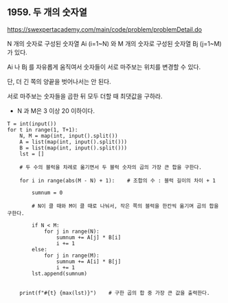 ## 1959. 두 개의 숫자열
https://swexpertacademy.com/main/code/problem/problemDetail.do

N 개의 숫자로 구성된 숫자열 Ai (i=1~N) 와 M 개의 숫자로 구성된 숫자열 Bj (j=1~M) 가 있다.

Ai 나 Bj 를 자유롭게 움직여서 숫자들이 서로 마주보는 위치를 변경할 수 있다.

단, 더 긴 쪽의 양끝을 벗어나서는 안 된다.
 
서로 마주보는 숫자들을 곱한 뒤 모두 더할 때 최댓값을 구하라.

* N 과 M은 3 이상 20 이하이다.

```
T = int(input())
for t in range(1, T+1):
    N, M = map(int, input().split())
    A = list(map(int, input().split()))
    B = list(map(int, input().split()))
    lst = []
    
    # 두 수의 블럭을 차례로 옮기면서 두 블럭 숫자의 곱의 가장 큰 합을 구한다.
    
    for i in range(abs(M - N) + 1):    # 조합의 수 : 블럭 길이의 차이 + 1
        
        sumnum = 0
        
        # N이 클 때와 M이 클 때로 나눠서, 작은 쪽의 블럭을 한칸씩 옮기며 곱의 합을 구한다.
        
        if N < M:    
            for j in range(N):
                sumnum += A[j] * B[i]
                i += 1
        else:
            for j in range(M):
                sumnum += A[i] * B[j]
                i += 1
        lst.append(sumnum)
            
        
    print(f"#{t} {max(lst)}")    # 구한 곱의 합 중 가장 큰 값을 출력한다.
```

